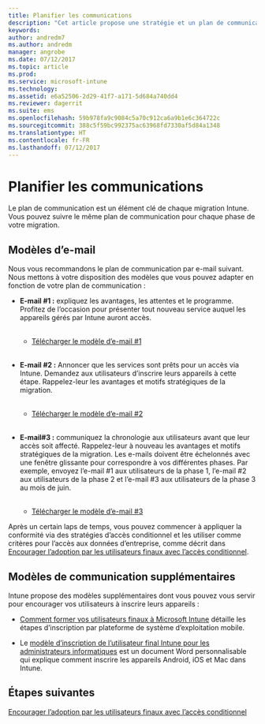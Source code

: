 ```yaml
---
title: Planifier les communications
description: "Cet article propose une stratégie et un plan de communication pour la migration."
keywords: 
author: andredm7
ms.author: andredm
manager: angrobe
ms.date: 07/12/2017
ms.topic: article
ms.prod: 
ms.service: microsoft-intune
ms.technology: 
ms.assetid: e6a52506-2d29-41f7-a171-5d684a740dd4
ms.reviewer: dagerrit
ms.suite: ems
ms.openlocfilehash: 59b978fa9c9084c5a70c912ca6a9b1e6c364722c
ms.sourcegitcommit: 388c5f59bc992375ac63968fd7330af5d84a1348
ms.translationtype: HT
ms.contentlocale: fr-FR
ms.lasthandoff: 07/12/2017
---
```

# <a name="plan-communications"></a>Planifier les communications

Le plan de communication est un élément clé de chaque migration Intune. Vous pouvez suivre le même plan de communication pour chaque phase de votre migration.

## <a name="email-templates"></a>Modèles d’e-mail

Nous vous recommandons le plan de communication par e-mail suivant. Nous mettons à votre disposition des modèles que vous pouvez adapter en fonction de votre plan de communication :

-   **E-mail \#1 :** expliquez les avantages, les attentes et le programme. Profitez de l’occasion pour présenter tout nouveau service auquel les appareils gérés par Intune auront accès.<br/><br/>


    -   [Télécharger le modèle d’e-mail \#1](https://gallery.technet.microsoft.com/Intune-migration-guide-end-e3209b35)
<br></br>

-   **E-mail \#2 :** Annoncer que les services sont prêts pour un accès via Intune. Demandez aux utilisateurs d’inscrire leurs appareils à cette étape. Rappelez-leur les avantages et motifs stratégiques de la migration.<br/><br/>


    -   [Télécharger le modèle d’e-mail \#2](https://gallery.technet.microsoft.com/Intune-migration-guide-end-a9d25eb5)
<br></br>

-   **E-mail\#3 :** communiquez la chronologie aux utilisateurs avant que leur accès soit affecté. Rappelez-leur à nouveau les avantages et motifs stratégiques de la migration. Les e-mails doivent être échelonnés avec une fenêtre glissante pour correspondre à vos différentes phases. Par exemple, envoyez l’e-mail \#1 aux utilisateurs de la phase 1, l’e-mail \#2 aux utilisateurs de la phase 2 et l’e-mail \#3 aux utilisateurs de la phase 3 au mois de juin.<br/><br/>

    -   [Télécharger le modèle d’e-mail \#3](https://gallery.technet.microsoft.com/Intune-migration-guide-end-831521b5)

Après un certain laps de temps, vous pouvez commencer à appliquer la conformité via des stratégies d’accès conditionnel et les utiliser comme critères pour l’accès aux données d’entreprise, comme décrit dans [Encourager l’adoption par les utilisateurs finaux avec l’accès conditionnel](migration-guide-drive-adoption.md).

## <a name="additional-communication-templates"></a>Modèles de communication supplémentaires

Intune propose des modèles supplémentaires dont vous pouvez vous servir pour encourager vos utilisateurs à inscrire leurs appareils :

-   [Comment former vos utilisateurs finaux à Microsoft Intune](end-user-educate.md) détaille les étapes d’inscription par plateforme de système d’exploitation mobile.

-   Le [modèle d’inscription de l’utilisateur final Intune pour les administrateurs informatiques](https://gallery.technet.microsoft.com/End-user-Intune-enrollment-55dfd64a) est un document Word personnalisable qui explique comment inscrire les appareils Android, iOS et Mac dans Intune.

## <a name="next-steps"></a>Étapes suivantes

[Encourager l’adoption par les utilisateurs finaux avec l’accès conditionnel](migration-guide-drive-adoption.md)
